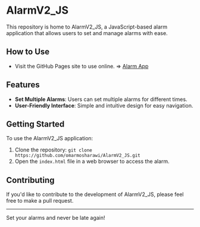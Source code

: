 # AlarmV2_JS

This repository is home to AlarmV2_JS, a JavaScript-based alarm application that allows users to set and manage alarms with ease.

## How to Use

- Visit the GitHub Pages site to use online. => [Alarm App](https://omarmosharawi.github.io/AlarmV2_JS/)

## Features

- **Set Multiple Alarms**: Users can set multiple alarms for different times.
- **User-Friendly Interface**: Simple and intuitive design for easy navigation.

## Getting Started

To use the AlarmV2_JS application:

1. Clone the repository: `git clone https://github.com/omarmosharawi/AlarmV2_JS.git`
2. Open the `index.html` file in a web browser to access the alarm.

## Contributing

If you'd like to contribute to the development of AlarmV2_JS, please feel free to make a pull request.

---
Set your alarms and never be late again!
